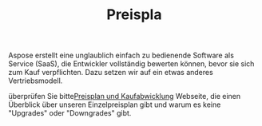 ﻿---
title: Preispla
second_title: Aspose.Cells Cloud Documen
type: docs
url: /de/pricing-plan/
description: Aspose.Cells Cloud unterstützt Excel zum Erstellen, Konvertieren, Zusammenführen, Aufteilen, Schützen, inneren Objektvorgang usw
weight: 70
---
Aspose erstellt eine unglaublich einfach zu bedienende Software als Service (SaaS), die Entwickler vollständig bewerten können, bevor sie sich zum Kauf verpflichten. Dazu setzen wir auf ein etwas anderes Vertriebsmodell.

überprüfen Sie bitte[Preisplan und Kaufabwicklung](https://purchase.aspose.cloud/buy) Webseite, die einen Überblick über unseren Einzelpreisplan gibt und warum es keine "Upgrades" oder "Downgrades" gibt.


